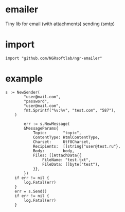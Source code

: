 # emailer
Tiny lib for email (with attachments) sending (smtp)

# import
```import "github.com/NGRsoftlab/ngr-emailer"```

# example
```
s := NewSender(
		"user@mail.com",
		"password",
		"user@mail.com",
		fmt.Sprintf("%v:%v", "test.com", "587"),
	)

		err := s.NewMessage(
		&MessageParams{
			Topic:       "topic",
			ContentType: HtmlContentType,
			Charset:     Utf8Charset,
			Recipients:  []string{"user@test.ru"},
			Body:        body,
			Files: []AttachData{{
				FileName: "test.txt",
				FileData: []byte("test"),
			}},
		})
	if err != nil {
		log.Fatal(err)
	}
	err = s.Send()
	if err != nil {
		log.Fatal(err)
	}
```
